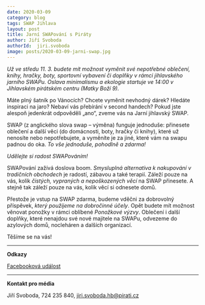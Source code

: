 ```yaml
---
date: 2020-03-09
category: blog
tags: SWAP Jihlava
layout: post
title: Jarní SWAPování s Piráty
author: Jiří Svoboda
authorId:  jiri.svoboda
image: posts/2020-03-09-jarni-swap.jpg
---
```


*Už ve středu 11. 3. budete mít možnost vyměnit své nepotřebné oblečení, knihy, hračky, boty, sportovní vybavení či doplňky v rámci *jihlavského jarního SWAPu*. Oslava minimalismu a ekologie startuje ve 14:00 v Jihlavském pirátském centru (Matky Boží 9).*

Máte plný šatník po Vánocích? Chcete vyměnit nevhodný dárek? Hledáte inspiraci na jaro? Nebaví vás přebírání v second handech? Pokud jste alespoň jedenkrát odpověděli „ano“, zveme vás na Jarní jihlavský SWAP.

SWAP (z anglického slova swap – výměna) funguje jednoduše: přinesete oblečení a další věci (do domácnosti, boty, hračky či knihy), které už nenosíte nebo nepotřebujete, a vyměníte je za jiné, které vám na swapu padnou do oka. *To vše jednoduše, pohodlně a zdarma!*

*Udělejte si radost SWAPováním!*

SWAPování zažívá doslova boom. *Smysluplná alternativa k nakupování v tradičních obchodech* je radostí, zábavou a také terapií. Záleží pouze na vás, kolik *čistých, vypraných a nepoškozených věcí* na SWAP přinesete. A stejně tak záleží pouze na vás, kolik věcí si odnesete domů.

Přestože je vstup na SWAP zdarma, budeme vděčni za dobrovolný příspěvek, *který použijeme na dobročinné účely*. Opět budete mít možnost věnovat ponožky v rámci oblíbené *Ponožkové výzvy*. Oblečení i další doplňky, které nenajdou své nové majitele na SWAPu, odvezeme do azylových domů, nocleháren a dalších organizací. 

Těšíme se na vás!
 

---

**Odkazy**

[Facebooková událost](https://www.facebook.com/events/188801052533574/)

---

**Kontakt pro média**

Jiří Svoboda, 724 235 840, <jiri.svoboda.hb@pirati.cz>
